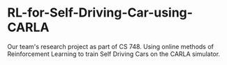 # RL-for-Self-Driving-Car-using-CARLA
Our team's research project as part of CS 748. Using online methods of Reinforcement Learning to train Self Driving Cars on the CARLA simulator.
